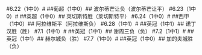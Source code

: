 ﻿#6.22（1中0）#
##葡超（1中0）##
波尔蒂芒让负（波尔蒂芒让平）
#6.23（1中0）#
##英超（1中0）##
莱切斯特胜（莱切斯特平）
#6.24（1中0）#
##西甲（1中0）##
阿拉维斯平（阿拉维斯负）
#6.28（1中1）#
##英冠（1中1）##
诺丁汉胜（胜）
#7.1（1中1）#
##英冠（1中1）##
谢周三负（负）
#7.2（1中1）#
##英冠（1中1）##
赫尔城负（胜）
#7.7（1中0）#
##英冠（1中0）##
加的夫城胜（负）